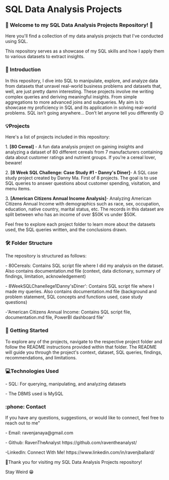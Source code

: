 # SQL Data Analysis Projects
<!DOCTYPE html>
<html>
<head>
</head>
<body>
<h3> 👋 Welcome to my SQL Data Analysis Projects Repository! 🚀 </h3>
<p>Here you'll find a collection of my data analysis projects that I've conducted using SQL.</p>
<p>This repository serves as a showcase of my SQL skills and how I apply them to various datasets to extract insights.</p>
<p></p>
</body>
</html>
<!DOCTYPE html>
<html>
<head>
</head>
<body>
<h3> 📢 Introduction </h3>
<p>In this repository, I dive into SQL to manipulate, explore, and analyze data from datasets that unravel real-world business problems and datasets that, well, are just pretty damn interesting. These projects involve me writing complex queries and deriving meaningful insights. From simple aggregations to more advanced joins and subqueries. My aim is to showcase my proficiency in SQL and its application in solving real-world problems. SQL isn’t going anywhere… Don’t let anyone tell you differently 😉 </p>
</body>
</html>
<!DOCTYPE html>
<html>
<head>
</head>
<body>
<h3> 💡Projects</h3>
<p>Here's a list of projects included in this repository:</p>
<p></p>
<p>1. <strong>[80 Cereal]</strong>  - A fun data analysis project on gaining insights and analyzing a dataset of 80 different cereals from 7 manufacturers containing data about customer ratings and nutrient groups. If you’re a cereal lover, beware! </p>
<p></p>
<p>2. <strong>[8 Week SQL Challenge: Case Study #1 - Danny's Diner]</strong>- A SQL case study project created by Danny Ma. First of 8 projects. The goal is to use SQL queries to answer questions about customer spending, visitation, and menu items. </p>
<p>3. <strong>[American Citizens Annual Income Analysis]</strong>- Analyzing American Citizens Annual Income with demographics such as race, sex, occupation, education, native country, marital status, etc. The records in this dataset are split between who has an income of over $50K vs under $50K.  </p>
<p></p>
<p>Feel free to explore each project folder to learn more about the datasets used, the SQL queries written, and the conclusions drawn.</p>
<p></p>
</body>
</html>
<!DOCTYPE html>
<html>
<head>
</head>
<body>
<h3> 🛠️ Folder Structure</h3>
<p>The repository is structured as follows:</p>
<p></p>
<p>- 80Cereals: Contains SQL script file where I did my analysis on the dataset. Also contains documentation.md file (context, data dictionary, summary of findings, limitation, acknowledgement) </p>
<p>- 8WeekSQLChanellege1Danny'sDiner': Contains SQL script file where I made my queries. Also contains documentation.md file (background and problem statement, SQL concepts and functions used, case study questions) </p>
<p>-'American Citizens Annual Income: Contains SQL script file, documentation.md file, PowerBI dashboard file'</p>
</body>
</html>
<!DOCTYPE html>
<html>
<head>
</head>
<body>
<h3> 💬 Getting Started</h3>
<p>To explore any of the projects, navigate to the respective project folder and follow the README instructions provided within that folder. The README will guide you through the project's context, dataset, SQL queries, findings, recommendations, and limitations. </p>
</body>
</html>
<!DOCTYPE html>
<html>
<head>
</head>
<body>
<h3> 💻Technologies Used </h3>
<p>- SQL: For querying, manipulating, and analyzing datasets</p>
<p>- The DBMS used is MySQL</p>
</body>
</html>
<!DOCTYPE html>
<html>
<head>
</head>
<body>
<h3> :phone: Contact</h3>
<p>If you have any questions, suggestions, or would like to connect, feel free to reach out to me"</p>
<p></p>
<p>- Email: ravenjanaya@gmail.com 
<p>- Github: RavenTheAnalyst https://github.com/raventheanalyst/</p>
<p>-LinkedIn: Connect With Me! https://www.linkedin.com/in/ravenjballard/</p>
<p></p>
<p> 🎉Thank you for visiting my SQL Data Analysis Projects repository! </p>
<p>Stay Weird 😁 </p>
</body>
</html>



